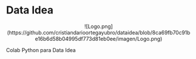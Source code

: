 # Data Idea
<center>
![Logo.png](https://github.com/cristiandarioortegayubro/dataidea/blob/8ca69fb70c91be16b6d58b04995df773d81eb0ee/imagen/Logo.png)
</center>

Colab Python para Data Idea
